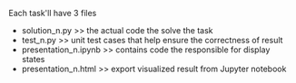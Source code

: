 Each task'll have 3 files
- solution_n.py >> the actual code the solve the task
- test_n.py >> unit test cases that help ensure the correctness of result
- presentation_n.ipynb >> contains code the responsible for display states
- presentation_n.html >> export visualized result from Jupyter notebook


